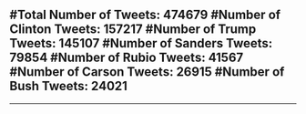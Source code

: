 #Total Number of Tweets: 474679 
#Number of Clinton Tweets: 157217
#Number of Trump Tweets: 145107
#Number of Sanders Tweets: 79854
#Number of Rubio Tweets: 41567
#Number of Carson Tweets: 26915
#Number of Bush Tweets: 24021
---
---
